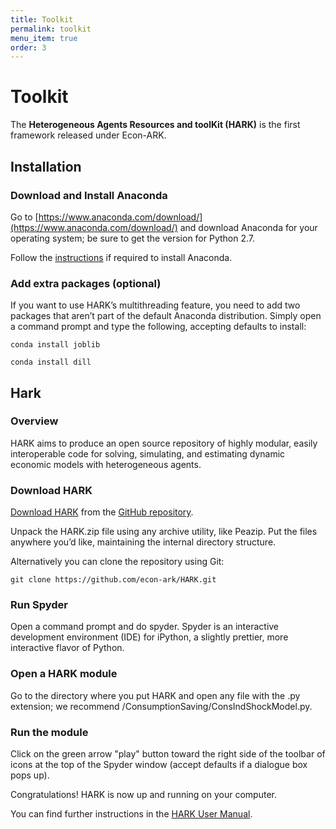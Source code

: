 ```yaml
---
title: Toolkit
permalink: toolkit
menu_item: true
order: 3
---
```

# Toolkit

The **Heterogeneous Agents Resources and toolKit (HARK)** is the first framework released under Econ-ARK.

## Installation

### Download and Install Anaconda

Go to [https://www.anaconda.com/download/](https://www.anaconda.com/download/) and download Anaconda for your operating system; be sure to get the version for Python 2.7.

Follow the [instructions](https://docs.anaconda.com/anaconda/install/) if required to install Anaconda.

### Add extra packages (optional)

If you want to use HARK’s multithreading feature, you need to add two packages that aren’t part of the default Anaconda distribution. Simply open a command prompt and type the following, accepting defaults to install:

    conda install joblib

    conda install dill

## Hark

### Overview

HARK aims to produce an open source repository of highly modular, easily interoperable code for solving, simulating, and estimating dynamic economic models with heterogeneous agents.

### Download HARK

[Download HARK](https://github.com/econ-ark/HARK/archive/master.zip) from the [GitHub repository](https://github.com/econ-ark/HARK).

Unpack the HARK.zip file using any archive utility, like Peazip. Put the files anywhere you’d like, maintaining the internal directory structure.

Alternatively you can clone the repository using Git:

    git clone https://github.com/econ-ark/HARK.git

### Run Spyder

Open a command prompt and do spyder. Spyder is an interactive development environment (IDE) for iPython, a slightly prettier, more interactive flavor of Python.

### Open a HARK module

Go to the directory where you put HARK and open any file with the .py extension; we recommend /ConsumptionSaving/ConsIndShockModel.py.

### Run the module

Click on the green arrow "play" button toward the right side of the toolbar of icons at the top of the Spyder window (accept defaults if a dialogue box pops up).

Congratulations! HARK is now up and running on your computer.

You can find further instructions in the [HARK User Manual](https://github.com/econ-ark/HARK/raw/master/Documentation/HARKmanual.pdf).

